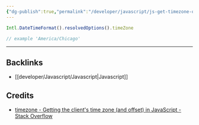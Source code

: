 ```yaml
---
{"dg-publish":true,"permalink":"/developer/javascript/js-get-timezone-of-client/","created":"2025-04-09T22:11:01.019-05:00","updated":"2025-04-09T11:31:52.000-05:00"}
---
```


```javascript
Intl.DateTimeFormat().resolvedOptions().timeZone

// example 'America/Chicago'
```


---
## Backlinks
- [[developer/Javascript/Javascript\|Javascript]]

## Credits
- [timezone - Getting the client's time zone (and offset) in JavaScript - Stack Overflow](https://stackoverflow.com/questions/1091372/getting-the-clients-time-zone-and-offset-in-javascript)